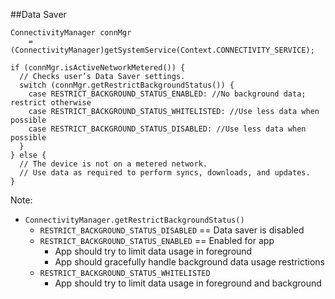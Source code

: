 ##Data Saver

```
ConnectivityManager connMgr 
    = (ConnectivityManager)getSystemService(Context.CONNECTIVITY_SERVICE);

if (connMgr.isActiveNetworkMetered()) {
  // Checks user’s Data Saver settings.
  switch (connMgr.getRestrictBackgroundStatus()) {
    case RESTRICT_BACKGROUND_STATUS_ENABLED: //No background data; restrict otherwise
    case RESTRICT_BACKGROUND_STATUS_WHITELISTED: //Use less data when possible
    case RESTRICT_BACKGROUND_STATUS_DISABLED: //Use less data when possible
  }
} else {
  // The device is not on a metered network.
  // Use data as required to perform syncs, downloads, and updates.
}
```

Note:
+ `ConnectivityManager.getRestrictBackgroundStatus()`
    + `RESTRICT_BACKGROUND_STATUS_DISABLED` == Data saver is disabled
    + `RESTRICT_BACKGROUND_STATUS_ENABLED` == Enabled for app
        + App should try to limit data usage in foreground
        + App should gracefully handle background data usage restrictions
    + `RESTRICT_BACKGROUND_STATUS_WHITELISTED`        
        + App should try to limit data usage in foreground and background
